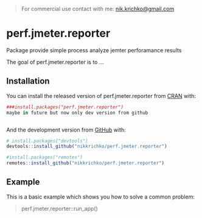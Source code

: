 
<!-- README.md is generated from README.Rmd. Please edit that file -->

> For commercial use contact with me: <nik.krichko@gmail.com>

# perf.jmeter.reporter

Package provide simple process analyze jemter perforamance results

<!-- badges: start -->

<!-- badges: end -->

The goal of perf.jmeter.reporter is to …

## Installation

You can install the released version of perf.jmeter.reporter from
[CRAN](https://CRAN.R-project.org) with:

``` r
###install.packages("perf.jmeter.reporter")
maybe in future but now only dev version from github



```

And the development version from [GitHub](https://github.com/) with:

``` r
# install.packages("devtools")
devtools::install_github("nikkrichko/perf.jmeter.reporter")

#install.packages("remotes")
remotes::install_github("nikkrichko/perf.jmeter.reporter")
```

## Example

This is a basic example which shows you how to solve a common problem:

> perf.jmeter.reporter::run\_app()
